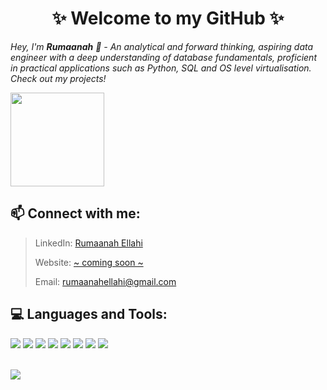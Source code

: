 <h1 align="center"> ✨ Welcome to my GitHub ✨ </h1>


<p><i>Hey, I'm <b>Rumaanah</b> 👋 - An analytical and forward thinking, aspiring data engineer with a deep understanding of database fundamentals, proficient in practical applications such as Python, SQL and OS level virtualisation. Check out my projects!</i></p>
 
<img src="https://media2.giphy.com/media/LmNwrBhejkK9EFP504/200.gif" width="150" height="150"/>  


 ## 📫 Connect with me:
> LinkedIn: [Rumaanah Ellahi](https://www.linkedin.com/in/rumaanah/) 
>  
> Website: [~ coming soon ~](https://www.linkedin.com/in/rumaanah/)  
> 
>  Email: <rumaanahellahi@gmail.com>  
>  
## 💻 Languages and Tools: 
 <img src="https://img.icons8.com/fluency/35/000000/visual-studio-code-2019.png"/> <img src="https://img.icons8.com/color/35/000000/amazon-web-services.png"/> <img src="https://img.icons8.com/color/35/000000/python--v1.png"/> <img src="https://img.icons8.com/fluency/35/000000/docker.png"/> <img src="https://img.icons8.com/material-outlined/35/000000/github.png"/> <img src="https://img.icons8.com/color/35/000000/git.png"/> <img src="https://img.icons8.com/color/35/000000/mysql-logo.png"/> <img src="https://img.icons8.com/color/35/000000/postgreesql.png"/>  
 
<br>

<img src="https://github-readme-stats.vercel.app/api?username=r-ellahi&theme=&show_icons=true">
